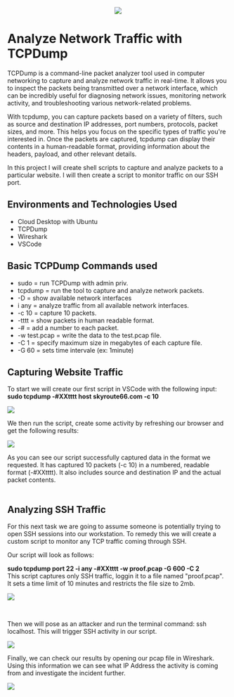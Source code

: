<p align="center">
<img src="https://github.com/NGRASS3/TCPDump/assets/111653930/f7624d3a-8319-4b8f-a905-71da934eeb79"/>
</p>

<h1>Analyze Network Traffic with TCPDump</h1>
<p>
TCPDump is a command-line packet analyzer tool used in computer networking to capture and analyze network traffic in real-time. It allows you to inspect the packets being transmitted over a network interface, which can be incredibly useful for diagnosing network issues, monitoring network activity, and troubleshooting various network-related problems.
</p>

<p>
With tcpdump, you can capture packets based on a variety of filters, such as source and destination IP addresses, port numbers, protocols, packet sizes, and more. This helps you focus on the specific types of traffic you're interested in. Once the packets are captured, tcpdump can display their contents in a human-readable format, providing information about the headers, payload, and other relevant details.
</p>

In this project I will create shell scripts to capture and analyze packets to a particular website. I will then create a script to monitor traffic on our SSH port. 

<h2>Environments and Technologies Used</h2>

- Cloud Desktop with Ubuntu
- TCPDump
- Wireshark
- VSCode

<h2>Basic TCPDump Commands used</h2>

- sudo = run TCPDump with admin priv.
- tcpdump = run the tool to capture and analyze network packets.
- -D = show available network interfaces
- i any = analyze traffic from all available network interfaces.
- -c 10 = capture 10 packets.
- -tttt = show packets in human readable format.
- -# = add a number to each packet.
- -w test.pcap = write the data to the test.pcap file.
- -C 1 = specify maximum size in megabytes of each capture file.
- -G 60 = sets time intervale (ex: 1minute)

<h2>Capturing Website Traffic</h2>

To start we will create our first script in VSCode with the following input:
<br>
<strong> sudo tcpdump -#XXtttt host skyroute66.com -c 10</strong>
<p>
<img src="https://github.com/NGRASS3/TCPDump/assets/111653930/a73855c2-3282-46f8-86a4-60f9b4762008"/>
</p>

We then run the script, create some activity by refreshing our browser and get the following results:
<p>
<img src="https://github.com/NGRASS3/TCPDump/assets/111653930/7ab8151b-715b-46f7-8ebd-a9a8b08204a6"/>
</p>

As you can see our script successfully captured data in the format we requested. It has captured 10 packets (-c 10) in a numbered, readable format (-#XXtttt). It also includes source and destination IP and the actual packet contents. 
<br>
</br>
<h2>Analyzing SSH Traffic</h2>

<p>
For this next task we are going to assume someone is potentially trying to open SSH sessions into our workstation. To remedy this we will create a custom script to monitor any TCP traffic coming through SSH. 
</p>
Our script will look as follows:

<strong>sudo tcpdump port 22 -i any -#XXtttt -w proof.pcap -G 600 -C 2</strong>
<br>
This script captures only SSH traffic, loggin it to a file named "proof.pcap". It sets a time limit of 10 minutes and restricts the file size to 2mb.
</p>

<p>
<img src="https://github.com/NGRASS3/TCPDump/assets/111653930/95b77eda-3e0f-427f-bf2c-e43d0fcb6cf8"/>
</p>

<br />
<p>
Then we will pose as an attacker and run the terminal command: ssh localhost. This will trigger SSH activity in our script. 
</p>
<p>
<img src="https://github.com/NGRASS3/TCPDump/assets/111653930/dc16bf20-5d72-4fe7-b2ea-47c4a0af0a68"/>
</p>

<p>
Finally, we can check our results by opening our pcap file in Wireshark. Using this information we can see what IP Address the activity is coming from and investigate the incident further.</p>
<p>
<img src="https://github.com/NGRASS3/TCPDump/assets/111653930/32c460e7-9a6f-4140-8322-d60e513273bf"/>
</p>


